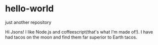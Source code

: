 # hello-world
just another repository

Hi Jsons!
I like Node.js and coffeescript(that's what I'm made of!).
I have had tacos on the moon and find them far superior to Earth tacos.
